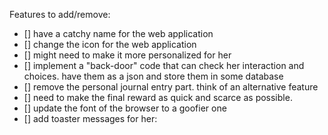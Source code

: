 Features to add/remove:
- [] have a catchy name for the web application
- [] change the icon for the web application
- [] might need to make it more personalized for her
- [] implement a "back-door" code that can check her interaction and choices. have them as a json and store them in some database
- [] remove the personal journal entry part. think of an alternative feature
- [] need to make the final reward as quick and scarce as possible.
- [] update the font of the browser to a goofier one
- [] add toaster messages for her: 